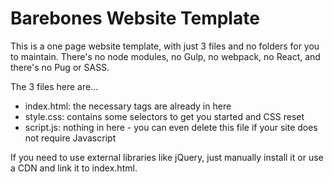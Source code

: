 # Barebones Website Template

This is a one page website template, with just 3 files and no folders for you to maintain. There's no node modules, no Gulp, no webpack, no React, and there's no Pug or SASS.

The 3 files here are...
- index.html: the necessary tags are already in here
- style.css: contains some selectors to get you started and CSS reset
- script.js: nothing in here - you can even delete this file if your site does not require Javascript

If you need to use external libraries like jQuery, just manually install it or use a CDN and link it to index.html.
